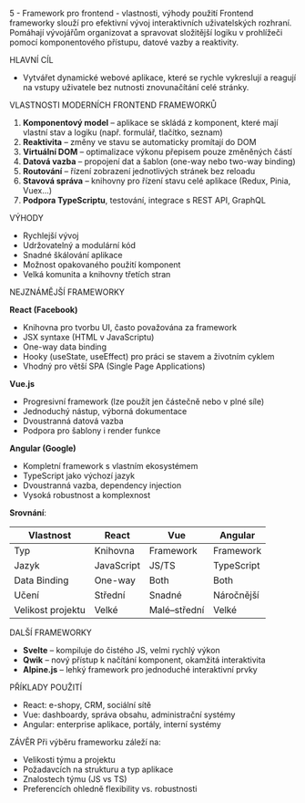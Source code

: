 5 - Framework pro frontend - vlastnosti, výhody použití
Frontend frameworky slouží pro efektivní vývoj interaktivních uživatelských rozhraní. Pomáhají vývojářům organizovat a spravovat složitější logiku v prohlížeči pomocí komponentového přístupu, datové vazby a reaktivity.

HLAVNÍ CÍL

* Vytvářet dynamické webové aplikace, které se rychle vykreslují a reagují na vstupy uživatele bez nutnosti znovunačítání celé stránky.

VLASTNOSTI MODERNÍCH FRONTEND FRAMEWORKŮ

1. **Komponentový model** – aplikace se skládá z komponent, které mají vlastní stav a logiku (např. formulář, tlačítko, seznam)
2. **Reaktivita** – změny ve stavu se automaticky promítají do DOM
3. **Virtuální DOM** – optimalizace výkonu přepisem pouze změněných částí
4. **Datová vazba** – propojení dat a šablon (one-way nebo two-way binding)
5. **Routování** – řízení zobrazení jednotlivých stránek bez reloadu
6. **Stavová správa** – knihovny pro řízení stavu celé aplikace (Redux, Pinia, Vuex...)
7. **Podpora TypeScriptu**, testování, integrace s REST API, GraphQL

VÝHODY

* Rychlejší vývoj
* Udržovatelný a modulární kód
* Snadné škálování aplikace
* Možnost opakovaného použití komponent
* Velká komunita a knihovny třetích stran

NEJZNÁMĚJŠÍ FRAMEWORKY

**React (Facebook)**

* Knihovna pro tvorbu UI, často považována za framework
* JSX syntaxe (HTML v JavaScriptu)
* One-way data binding
* Hooky (useState, useEffect) pro práci se stavem a životním cyklem
* Vhodný pro větší SPA (Single Page Applications)

**Vue.js**

* Progresivní framework (lze použít jen částečně nebo v plné síle)
* Jednoduchý nástup, výborná dokumentace
* Dvoustranná datová vazba
* Podpora pro šablony i render funkce

**Angular (Google)**

* Kompletní framework s vlastním ekosystémem
* TypeScript jako výchozí jazyk
* Dvoustranná vazba, dependency injection
* Vysoká robustnost a komplexnost

**Srovnání**:

| Vlastnost         | React      | Vue          | Angular    |
| ----------------- | ---------- | ------------ | ---------- |
| Typ               | Knihovna   | Framework    | Framework  |
| Jazyk             | JavaScript | JS/TS        | TypeScript |
| Data Binding      | One-way    | Both         | Both       |
| Učení             | Střední    | Snadné       | Náročnější |
| Velikost projektu | Velké      | Malé–střední | Velké      |

DALŠÍ FRAMEWORKY

* **Svelte** – kompiluje do čistého JS, velmi rychlý výkon
* **Qwik** – nový přístup k načítání komponent, okamžitá interaktivita
* **Alpine.js** – lehký framework pro jednoduché interaktivní prvky

PŘÍKLADY POUŽITÍ

* React: e-shopy, CRM, sociální sítě
* Vue: dashboardy, správa obsahu, administrační systémy
* Angular: enterprise aplikace, portály, interní systémy

ZÁVĚR
Při výběru frameworku záleží na:

* Velikosti týmu a projektu
* Požadavcích na strukturu a typ aplikace
* Znalostech týmu (JS vs TS)
* Preferencích ohledně flexibility vs. robustnosti
